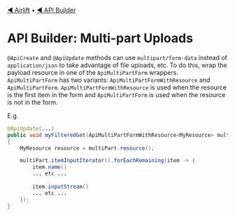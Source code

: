 [◀︎ Airlift](../../README.md) • [◀︎ API Builder](../README.md)

# API Builder: Multi-part Uploads

`@ApiCreate` and `@ApiUpdate` methods can use `multipart/form-data` instead of `application/json` to take advantage
of file uploads, etc. To do this, wrap the payload resource in one of the `ApiMultiPartForm` wrappers. `ApiMultiPartForm` has two variants:
`ApiMultiPartFormWithResource` and `ApiMultiPartForm`. `ApiMultiPartFormWithResource` is used when the resource is the first item in the form and 
`ApiMultiPartForm` is used when the resource is not in the form.

E.g.

```java
@ApiUpdate(...)
public void myFilteredGet(ApiMultiPartFormWithResource<MyResource> multiPart)
{
    MyResource resource = multiPart.resource();

    multiPart.itemInputIterator().forEachRemaining(item -> {
        item.name()
        ... etc ...
                
        item.inputStream()
        ... etc ...
    });
}
```
